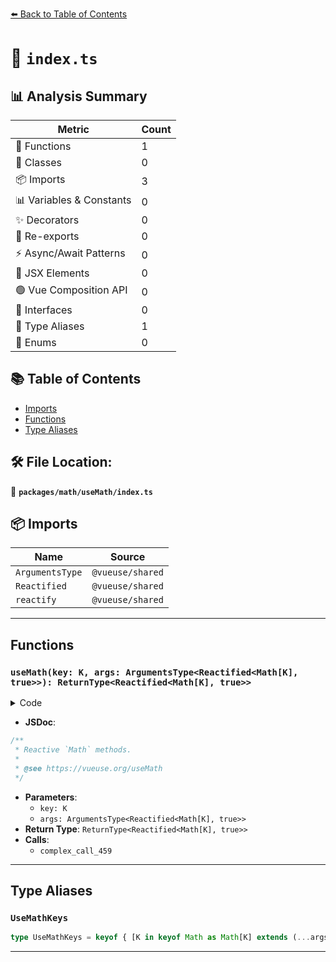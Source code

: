 [⬅️ Back to Table of Contents](../../../index.md)

# 📄 `index.ts`

## 📊 Analysis Summary

| Metric | Count |
|--------|-------|
| 🔧 Functions | 1 |
| 🧱 Classes | 0 |
| 📦 Imports | 3 |
| 📊 Variables & Constants | 0 |
| ✨ Decorators | 0 |
| 🔄 Re-exports | 0 |
| ⚡ Async/Await Patterns | 0 |
| 💠 JSX Elements | 0 |
| 🟢 Vue Composition API | 0 |
| 📐 Interfaces | 0 |
| 📑 Type Aliases | 1 |
| 🎯 Enums | 0 |

## 📚 Table of Contents

- [Imports](#imports)
- [Functions](#functions)
- [Type Aliases](#type-aliases)

## 🛠️ File Location:
📂 **`packages/math/useMath/index.ts`**

## 📦 Imports

| Name | Source |
|------|--------|
| `ArgumentsType` | `@vueuse/shared` |
| `Reactified` | `@vueuse/shared` |
| `reactify` | `@vueuse/shared` |


---

## Functions

### `useMath(key: K, args: ArgumentsType<Reactified<Math[K], true>>): ReturnType<Reactified<Math[K], true>>`

<details><summary>Code</summary>

```ts
export function useMath<K extends keyof Math>(
  key: K,
  ...args: ArgumentsType<Reactified<Math[K], true>>
): ReturnType<Reactified<Math[K], true>> {
  return reactify(Math[key] as any)(...args) as any
}
```
</details>

- **JSDoc**:
```ts
/**
 * Reactive `Math` methods.
 *
 * @see https://vueuse.org/useMath
 */
```

- **Parameters**:
  - `key: K`
  - `args: ArgumentsType<Reactified<Math[K], true>>`
- **Return Type**: `ReturnType<Reactified<Math[K], true>>`
- **Calls**:
  - `complex_call_459`

---

## Type Aliases

### `UseMathKeys`

```ts
type UseMathKeys = keyof { [K in keyof Math as Math[K] extends (...args: any) => any ? K : never]: unknown };
```


---